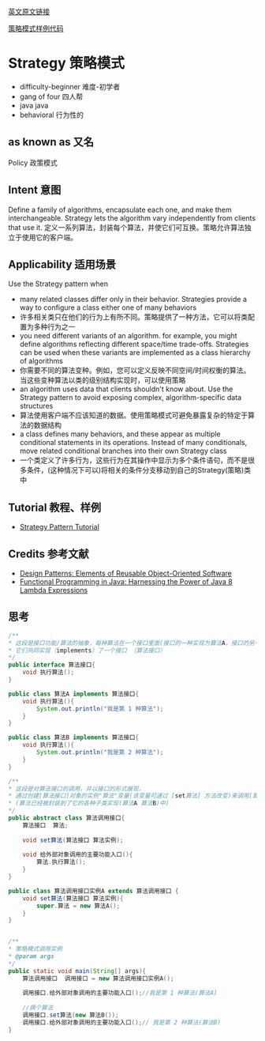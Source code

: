[英文原文链接](https://java-design-patterns.com/patterns/strategy/)

[策略模式样例代码](https://github.com/iluwatar/java-design-patterns/tree/master/strategy)

# Strategy 策略模式
 * difficulty-beginner   难度-初学者
 * gang of four    四人帮
 * java java
 * behavioral 行为性的

## as known as 又名
Policy 政策模式

## Intent 意图
Define a family of algorithms, encapsulate each one, and make them interchangeable. Strategy lets the algorithm vary independently from clients that use it.
定义一系列算法，封装每个算法，并使它们可互换。策略允许算法独立于使用它的客户端。

## Applicability 适用场景

Use the Strategy pattern when 

- many related classes differ only in their behavior. Strategies provide a way to configure a class either one of many behaviors
- 许多相关类只在他们的行为上有所不同。策略提供了一种方法，它可以将类配置为多种行为之一
- you need different variants of an algorithm. for example, you might define algorithms reflecting different space/time trade-offs. Strategies can be used when these variants are implemented as a class hierarchy of algorithms
- 你需要不同的算法变种。例如，您可以定义反映不同空间/时间权衡的算法。当这些变种算法以类的级别结构实现时，可以使用策略
- an algorithm uses data that clients shouldn't know about. Use the Strategy pattern to avoid exposing complex, algorithm-specific data structures
- 算法使用客户端不应该知道的数据。使用策略模式可避免暴露复杂的特定于算法的数据结构
- a class defines many behaviors, and these appear as multiple conditional statements in its operations. Instead of many conditionals, move related conditional branches into their own Strategy class
- 一个类定义了许多行为，这些行为在其操作中显示为多个条件语句，而不是很多条件，(这种情况下可以)将相关的条件分支移动到自己的Strategy(策略)类中

## Tutorial 教程、样例

- [Strategy Pattern Tutorial](https://www.journaldev.com/1754/strategy-design-pattern-in-java-example-tutorial)

## Credits 参考文献
- [Design Patterns: Elements of Reusable Object-Oriented Software](https://www.amazon.com/Design-Patterns-Elements-Reusable-Object-Oriented/dp/0201633612)
- [Functional Programming in Java: Harnessing the Power of Java 8 Lambda Expressions](https://www.amazon.com/Functional-Programming-Java-Harnessing-Expressions/dp/1937785467/ref=sr_1_1)


## 思考
```java
/**
* 这段是接口功能/算法的抽象，每种算法在一个接口里面(接口的一种实现为算法A，接口的另一种实现为算法B)，
* 它们共同实现（implements）了一个接口 （算法接口）
*/
public interface 算法接口{
    void 执行算法();
}

public class 算法A implements 算法接口{
    void 执行算法(){
        System.out.println("我是第 1 种算法");
    }
}

public class 算法B implements 算法接口{
    void 执行算法(){
        System.out.println("我是第 2 种算法");
    }
}

/**
* 这段是对算法接口的调用，并以接口的形式展现，
* 通过创建[算法接口]对象的实例"算法"变量(该变量可通过 [set算法] 方法改变)来调用[算法接口]中算法
* (算法已经被封装到了它的各种子类实现(算法A 算法B)中)
*/
public abstract class 算法调用接口{
    算法接口  算法;
    
    void set算法(算法接口 算法实例);
    
    void 给外部对象调用的主要功能入口(){
        算法.执行算法();
    }
}

public class 算法调用接口实例A extends 算法调用接口 {
    void set算法(算法接口 算法实例){
        super.算法 = new 算法A();
    }
}


/**
* 策略模式调用实例
* @param args
*/
public static void main(String[] args){
    算法调用接口  调用接口 = new 算法调用接口实例A();
    
    调用接口.给外部对象调用的主要功能入口();//我是第 1 种算法(算法A)
    
    //换个算法
    调用接口.set算法(new 算法B());
    调用接口.给外部对象调用的主要功能入口();// 我是第 2 种算法(算法B)
}

```
